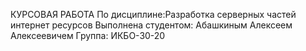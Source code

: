КУРСОВАЯ РАБОТА
По дисциплине:Разработка серверных частей интернет ресурсов
Выполнена студентом: Абашкиным Алексеем Алексеевичем
Группа: ИКБО-30-20
